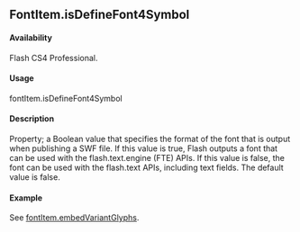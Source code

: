 ## FontItem.isDefineFont4Symbol

#### Availability

Flash CS4 Professional.

#### Usage

fontItem.isDefineFont4Symbol

#### Description

Property; a Boolean value that specifies the format of the font that is output when publishing a SWF file. If this value is true, Flash outputs a font that can be used with the flash.text.engine (FTE) APIs. If this value is false, the font can be used with the flash.text APIs, including text fields. The default value is false.

#### Example

See [fontItem.embedVariantGlyphs](../fontItem_object/fontIte4.md).
